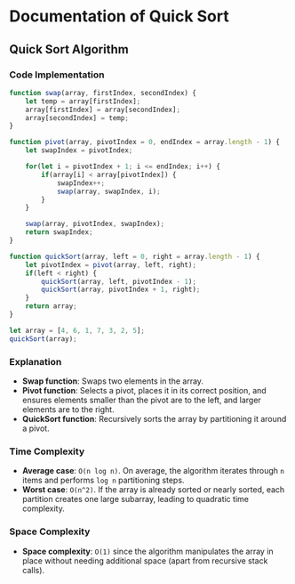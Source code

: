 # Documentation of Quick Sort

## Quick Sort Algorithm

### Code Implementation

```javascript
function swap(array, firstIndex, secondIndex) {
    let temp = array[firstIndex];
    array[firstIndex] = array[secondIndex];
    array[secondIndex] = temp;
}

function pivot(array, pivotIndex = 0, endIndex = array.length - 1) {
    let swapIndex = pivotIndex;

    for(let i = pivotIndex + 1; i <= endIndex; i++) {
        if(array[i] < array[pivotIndex]) {
            swapIndex++;
            swap(array, swapIndex, i);
        }
    }

    swap(array, pivotIndex, swapIndex);
    return swapIndex;
}

function quickSort(array, left = 0, right = array.length - 1) {
    let pivotIndex = pivot(array, left, right);
    if(left < right) {
        quickSort(array, left, pivotIndex - 1);
        quickSort(array, pivotIndex + 1, right);
    }
    return array;
}

let array = [4, 6, 1, 7, 3, 2, 5];
quickSort(array);
```

### Explanation

- **Swap function**: Swaps two elements in the array.
- **Pivot function**: Selects a pivot, places it in its correct position, and ensures elements smaller than the pivot are to the left, and larger elements are to the right.
- **QuickSort function**: Recursively sorts the array by partitioning it around a pivot.

### Time Complexity

- **Average case**: `O(n log n)`. On average, the algorithm iterates through `n` items and performs `log n` partitioning steps.
- **Worst case**: `O(n^2)`. If the array is already sorted or nearly sorted, each partition creates one large subarray, leading to quadratic time complexity.

### Space Complexity

- **Space complexity**: `O(1)` since the algorithm manipulates the array in place without needing additional space (apart from recursive stack calls).